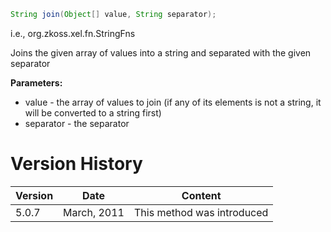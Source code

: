 ```java
String join(Object[] value, String separator);
```

  
i.e.,
<javadoc method="join(java.lang.Object[], java.lang.String)">org.zkoss.xel.fn.StringFns</javadoc>

Joins the given array of values into a string and separated with the
given separator

**Parameters:**

- value - the array of values to join (if any of its elements is not a
  string, it will be converted to a string first)
- separator - the separator

# Version History

| Version | Date        | Content                    |
|---------|-------------|----------------------------|
| 5.0.7   | March, 2011 | This method was introduced |
